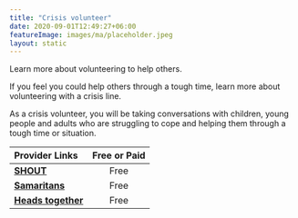 ```yaml
---
title: "Crisis volunteer"
date: 2020-09-01T12:49:27+06:00
featureImage: images/ma/placeholder.jpeg
layout: static
---
```


Learn more about volunteering to help others.

If you feel you could help others through a tough time, learn more about volunteering with a crisis line.

As a crisis volunteer, you will be taking conversations with children, young people and adults who are struggling to cope and helping them through a tough time or situation.

| Provider Links      | Free or Paid  |  
| :-----------          | :--------------:      |  
| [**SHOUT**](https://giveusashout.org/get-involved/volunteer-shout/) | Free | 
| [**Samaritans**](https://www.samaritans.org/wales/support-us/volunteer/) | Free | 
| [**Heads together**](https://www.headstogether.org.uk/volunteer/) | Free | 
  

<br/><br/>







